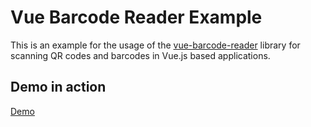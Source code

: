# Vue Barcode Reader Example

This is an example for the usage of the [vue-barcode-reader](https://github.com/teckel12/vue-barcode-reader) library for scanning QR codes and barcodes in Vue.js based applications.

## Demo in action

[Demo](https://barcode.leethost.com)
